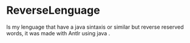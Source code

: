 # ReverseLenguage
Is my lenguage that have a java sintaxis or similar but reverse reserved words, it was made with Antlr using java .
